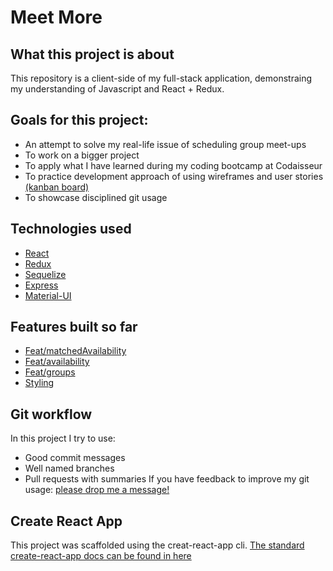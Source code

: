# Meet More 

## What this project is about
This repository is a client-side of my full-stack application, demonstraing my understanding of Javascript and React + Redux.

## Goals for this project:
- An attempt to solve my real-life issue of scheduling group meet-ups
- To work on a bigger project
- To apply what I have learned during my coding bootcamp at Codaisseur
- To practice development approach of using wireframes and user stories [(kanban board)](https://trello.com/b/uqJ4GRoN/friend-lendar)
- To showcase disciplined git usage

## Technologies used
- [React](https://github.com/Laphatradap/MeetMore-client/blob/master/src/components/Groups/index.js)
- [Redux](https://github.com/Laphatradap/MeetMore-client/blob/master/src/actions/availability.js)
- [Sequelize](https://github.com/Laphatradap/MeetMore-server/blob/master/Availability/router.js)
- [Express](https://github.com/Laphatradap/MeetMore-server/blob/master/server.js)
- [Material-UI](https://github.com/Laphatradap/MeetMore-client/blob/master/src/components/Availability/DateTimePicker.js)

## Features built so far
- [Feat/matchedAvailability](https://github.com/Laphatradap/MeetMore-server/blob/master/Availability/router.js)
- [Feat/availability](https://github.com/Laphatradap/MeetMore-client/pull/2)
- [Feat/groups](https://github.com/Laphatradap/MeetMore-client/pull/4)
- [Styling](https://github.com/Laphatradap/MeetMore-client/pull/5)

## Git workflow
In this project I try to use:
- Good commit messages
- Well named branches
- Pull requests with summaries
If you have feedback to improve my git usage: [please drop me a message!](https://www.linkedin.com/in/laphatradaphusri/)

## Create React App
This project was scaffolded using the creat-react-app cli.
[The standard create-react-app docs can be found in here](CreateReactApp.md)
